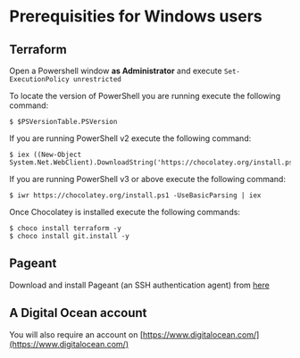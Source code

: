 # Prerequisities for Windows users

## Terraform

Open a Powershell window **as Administrator** and execute `Set-ExecutionPolicy unrestricted`

To locate the version of PowerShell you are running execute the following command:

```
$ $PSVersionTable.PSVersion
```

If you are running PowerShell v2 execute the following command:

```
$ iex ((New-Object System.Net.WebClient).DownloadString('https://chocolatey.org/install.ps1'))
```

If you are running PowerShell v3 or above execute the following command:

```
$ iwr https://chocolatey.org/install.ps1 -UseBasicParsing | iex
```

Once Chocolatey is installed execute the following commands:

```
$ choco install terraform -y
$ choco install git.install -y
```

## Pageant

Download and install Pageant (an SSH authentication agent) from [here](http://www.chiark.greenend.org.uk/~sgtatham/putty/latest.html)

## A Digital Ocean account

You will also require an account on [https://www.digitalocean.com/](https://www.digitalocean.com/)